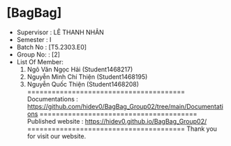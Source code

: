 [BagBag]
=======================================
+ Supervisor		: LÊ THANH NHÂN
+ Semester		: I	
+ Batch No		: [T5.2303.E0]	
+ Group No:		: [2]
+ List Of Member:
	1. Ngô Văn Ngọc Hải  	(Student1468217)
	2. Nguyễn Minh Chí Thiện	(Student1468195)
	3. Nguyễn Quốc Thiện 	(Student1468208)	
=======================================
Documentations : https://github.com/hidev0/BagBag_Group02/tree/main/Documentations
=======================================
Published website : https://hidev0.github.io/BagBag_Group02/
=======================================
Thank you for visit our website.
